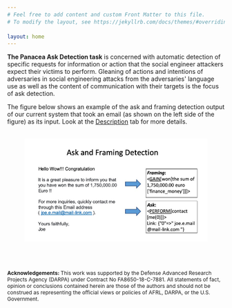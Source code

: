 ```yaml
---
# Feel free to add content and custom Front Matter to this file.
# To modify the layout, see https://jekyllrb.com/docs/themes/#overriding-theme-defaults

layout: home
---
```

<b>The Panacea Ask Detection task</b> is concerned with automatic detection of specific requests for information or action that the social engineer attackers expect their victims to perform. Gleaning of actions and intentions of adversaries in social engineering attacks from the adversaries' language use as well as the content of communication with their targets is the focus of ask detection.

The figure below shows an example of the ask and framing detection output of our current system that took an email (as shown on the left side of the figure) as its input. Look at the <a href="https://social-threats.github.io/panacea-ask-detection/description/">Description</a> tab for more details.
<br><br>

<figure>
  <img src="images/ask_framing_detection_example.jpeg" alt="The ask detection output example">
</figure>

<br><br>

<p style="font-size:12px"><b>Acknowledgements: </b>This work was supported by the Defense Advanced Research Projects Agency (DARPA) under Contract No FA8650-18-C-7881. All statements of fact, opinion or conclusions contained herein are those of the authors and should not be construed as representing the official views or policies of AFRL, DARPA, or the U.S. Government.</p>
